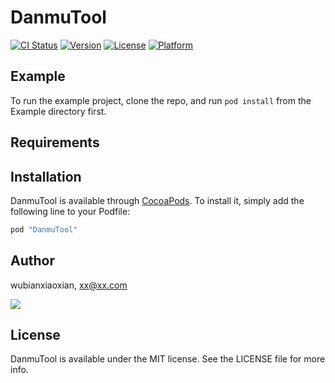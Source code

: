 # DanmuTool

[![CI Status](http://img.shields.io/travis/wubianxiaoxian/DanmuTool.svg?style=flat)](https://travis-ci.org/wubianxiaoxian/DanmuTool)
[![Version](https://img.shields.io/cocoapods/v/DanmuTool.svg?style=flat)](http://cocoapods.org/pods/DanmuTool)
[![License](https://img.shields.io/cocoapods/l/DanmuTool.svg?style=flat)](http://cocoapods.org/pods/DanmuTool)
[![Platform](https://img.shields.io/cocoapods/p/DanmuTool.svg?style=flat)](http://cocoapods.org/pods/DanmuTool)

## Example

To run the example project, clone the repo, and run `pod install` from the Example directory first.

## Requirements

## Installation

DanmuTool is available through [CocoaPods](http://cocoapods.org). To install
it, simply add the following line to your Podfile:

```ruby
pod "DanmuTool"
```

## Author

wubianxiaoxian, xx@xx.com


![](http://i1.piimg.com/567571/f509de5cad2ed822.gif) 

## License

DanmuTool is available under the MIT license. See the LICENSE file for more info.
